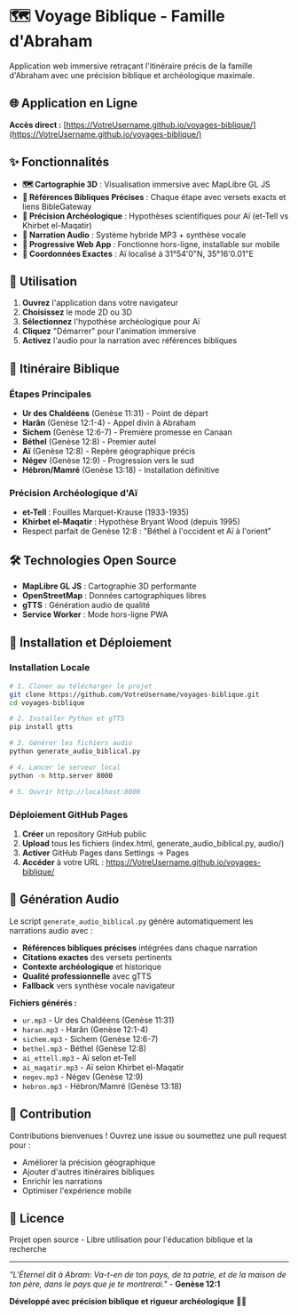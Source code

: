 # 🗺️ Voyage Biblique - Famille d'Abraham

Application web immersive retraçant l'itinéraire précis de la famille d'Abraham avec une précision biblique et archéologique maximale.

## 🌐 Application en Ligne

**Accès direct :** [https://VotreUsername.github.io/voyages-biblique/](https://VotreUsername.github.io/voyages-biblique/)

## ✨ Fonctionnalités

- **🗺️ Cartographie 3D** : Visualisation immersive avec MapLibre GL JS
- **📖 Références Bibliques Précises** : Chaque étape avec versets exacts et liens BibleGateway
- **🏺 Précision Archéologique** : Hypothèses scientifiques pour Aï (et-Tell vs Khirbet el-Maqatir)
- **🎵 Narration Audio** : Système hybride MP3 + synthèse vocale
- **📱 Progressive Web App** : Fonctionne hors-ligne, installable sur mobile
- **🎯 Coordonnées Exactes** : Aï localisé à 31°54'0"N, 35°16'0.01"E

## 📱 Utilisation

1. **Ouvrez** l'application dans votre navigateur
2. **Choisissez** le mode 2D ou 3D
3. **Sélectionnez** l'hypothèse archéologique pour Aï
4. **Cliquez** "Démarrer" pour l'animation immersive
5. **Activez** l'audio pour la narration avec références bibliques

## 🏺 Itinéraire Biblique

### Étapes Principales
- **Ur des Chaldéens** (Genèse 11:31) - Point de départ
- **Harân** (Genèse 12:1-4) - Appel divin à Abraham
- **Sichem** (Genèse 12:6-7) - Première promesse en Canaan
- **Béthel** (Genèse 12:8) - Premier autel
- **Aï** (Genèse 12:8) - Repère géographique précis
- **Négev** (Genèse 12:9) - Progression vers le sud
- **Hébron/Mamré** (Genèse 13:18) - Installation définitive

### Précision Archéologique d'Aï
- **et-Tell** : Fouilles Marquet-Krause (1933-1935)
- **Khirbet el-Maqatir** : Hypothèse Bryant Wood (depuis 1995)
- Respect parfait de Genèse 12:8 : "Béthel à l'occident et Aï à l'orient"

## 🛠️ Technologies Open Source

- **MapLibre GL JS** : Cartographie 3D performante
- **OpenStreetMap** : Données cartographiques libres
- **gTTS** : Génération audio de qualité
- **Service Worker** : Mode hors-ligne PWA

## 🚀 Installation et Déploiement

### Installation Locale

```bash
# 1. Cloner ou télécharger le projet
git clone https://github.com/VotreUsername/voyages-biblique.git
cd voyages-biblique

# 2. Installer Python et gTTS
pip install gtts

# 3. Générer les fichiers audio
python generate_audio_biblical.py

# 4. Lancer le serveur local
python -m http.server 8000

# 5. Ouvrir http://localhost:8000
```

### Déploiement GitHub Pages

1. **Créer** un repository GitHub public
2. **Upload** tous les fichiers (index.html, generate_audio_biblical.py, audio/)
3. **Activer** GitHub Pages dans Settings → Pages
4. **Accéder** à votre URL : https://VotreUsername.github.io/voyages-biblique/

## 🎵 Génération Audio

Le script `generate_audio_biblical.py` génère automatiquement les narrations audio avec :

- **Références bibliques précises** intégrées dans chaque narration
- **Citations exactes** des versets pertinents
- **Contexte archéologique** et historique
- **Qualité professionnelle** avec gTTS
- **Fallback** vers synthèse vocale navigateur

**Fichiers générés :**
- `ur.mp3` - Ur des Chaldéens (Genèse 11:31)
- `haran.mp3` - Harân (Genèse 12:1-4)
- `sichem.mp3` - Sichem (Genèse 12:6-7)
- `bethel.mp3` - Béthel (Genèse 12:8)
- `ai_ettell.mp3` - Aï selon et-Tell
- `ai_maqatir.mp3` - Aï selon Khirbet el-Maqatir
- `negev.mp3` - Négev (Genèse 12:9)
- `hebron.mp3` - Hébron/Mamré (Genèse 13:18)

## 🤝 Contribution

Contributions bienvenues ! Ouvrez une issue ou soumettez une pull request pour :
- Améliorer la précision géographique
- Ajouter d'autres itinéraires bibliques
- Enrichir les narrations
- Optimiser l'expérience mobile

## 📄 Licence

Projet open source - Libre utilisation pour l'éducation biblique et la recherche

---

*"L'Éternel dit à Abram: Va-t-en de ton pays, de ta patrie, et de la maison de ton père, dans le pays que je te montrerai."* - **Genèse 12:1**

**Développé avec précision biblique et rigueur archéologique** 📖🏺
